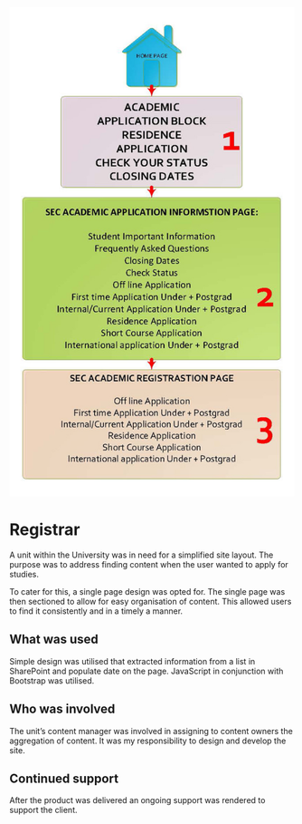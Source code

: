 ![](https://github.com/gen-ass/registrar/blob/master/UJ-registrar_Page_1.jpg)

# Registrar
A unit within the University was in need for a simplified site layout. The purpose was to address finding content when the user wanted to apply for studies. 

To cater for this, a single page design was opted for.  The single page was then sectioned to allow for easy organisation of content. This allowed users to find it consistently and in a timely a manner.  

## What was used
Simple design was utilised that extracted information from a list in SharePoint and populate date on the page. JavaScript in conjunction with Bootstrap was utilised.

## Who was involved
The unit’s content manager was involved in assigning to content owners the aggregation of content. It was my responsibility to design and develop the site.

## Continued support
After the product was delivered an ongoing support was rendered to support the client.
